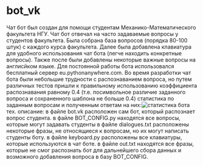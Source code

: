 # bot_vk
Чат бот был создан для помощи студентам Механико-Математического факультета НГУ. Чат бот отвечал на часто задаваемые вопросы у студентов факультета. Была собрана база вопросов (порядка 80-100 штук) с каждого курса факультета. Далее была добавлена клавиатура для удобного использования чат бота (легче находить конкретные вопросы). Также после были добавлены некоторые важные вопросы на англисйком языке. Для постоянной работы бота использовался бесплатный сервер eu.pythonanywhere.com. 
Во время разработки чат бота были небольшие трудности с распознаванием вопроса, но путем различных тестов пришли к правильному использованию коэффициента распознавания равному 0.4 (т.е. посимвольное различие заданного вопроса и сохраненного шаблона не больше 0.4)
статистика по заданным вопросам и полученным ответам на них:![статистика бота](https://user-images.githubusercontent.com/63150965/207435174-4b26497b-ae6f-4448-8433-3cbf479fc824.jpg)
тех. описание:
в файле bot.vk расположен сам бот, который распознает вопрос студента.
в файле BOT_CONFIG.py находятся все вопросы, которые могут задавать студенты
в файле dialogues.txt расположены некоторые фразы, не относящиеся к вопросам, но их могут написать студенты боту.
в файле keyboard.py расположены все клавиатуры, которые используются в чат боте.
в файле out.txt находятся все фразы, которые не смог распознать бот для дальнейшего сбора данных и возможного добавления вопроса в базу BOT_CONFIG.
